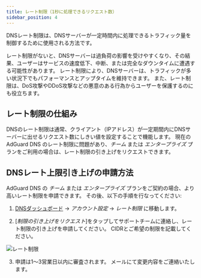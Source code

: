 ```yaml
---
title: レート制限（1秒に処理できるリクエスト数）
sidebar_position: 4
---
```


DNSレート制限は、DNSサーバーが一定時間内に処理できるトラフィック量を制御するために使用される方法です。

レート制限がないと、DNSサーバーは過負荷の影響を受けやすくなり、その結果、ユーザーはサービスの速度低下、中断、または完全なダウンタイムに遭遇する可能性があります。 レート制限により、DNSサーバーは、トラフィックが多い状況下でもパフォーマンスとアップタイムを維持できます。 また、レート制限は、DoS攻撃やDDoS攻撃などの悪意のある行為からユーザーを保護するのにも役立ちます。

## レート制限の仕組み

DNSのレート制限は通常、クライアント（IPアドレス）が一定期間内にDNSサーバーに出せるリクエスト数にしきい値を設定することで機能します。 現在の AdGuard DNS のレート制限に問題があり、_チーム_ または _エンタープライズ_ プランをご利用の場合は、レート制限の引き上げをリクエストできます。

## DNSレート上限引き上げの申請方法

AdGuard DNS の _チーム_ または _エンタープライズ_ プランをご契約の場合、より高いレート制限を申請できます。 その後、以下の手順を行なってください:

1. [DNSダッシュボード](https://adguard-dns.io/dashboard/) → _アカウント設定_ → _レート制限_ に移動します。

2. [_制限の引き上げをリクエスト_]をタップしてサポートチームに連絡し、レート制限の引き上げを申請してください。 CIDRとご希望の制限を記載してください。

 ![レート制限](https://cdn.adtidy.org/content/kb/dns/private/rate_limit.png)

3. 申請は1～3営業日以内に審査されます。 メールにて変更内容をご連絡いたします。
